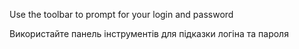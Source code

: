 Use the toolbar to prompt for your login and password

Використайте панель інструментів для підказки логіна та пароля 